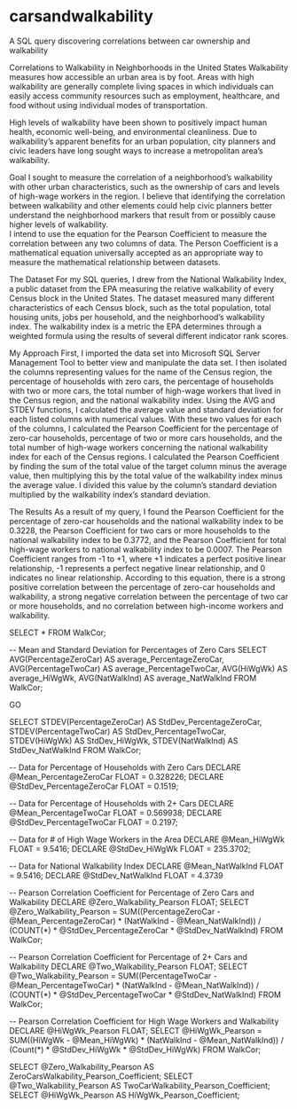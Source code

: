 # carsandwalkability
A SQL query discovering correlations between car ownership and walkability

Correlations to Walkability in Neighborhoods in the United States
Walkability measures how accessible an urban area is by foot. Areas with high walkability are generally complete living spaces in which individuals can easily access community resources such as  employment, healthcare, and food without using individual modes of transportation. 

High levels of walkability have been shown to positively impact human health, economic well-being, and environmental cleanliness. Due to walkability’s apparent benefits for an urban population, city planners and civic leaders have long sought ways to increase a metropolitan area’s walkability. 

Goal
I sought to measure the correlation of a neighborhood’s walkability with other urban characteristics, such as the ownership of cars and levels of high-wage workers in the region. I believe that identifying the correlation between walkability and other elements could help civic planners better understand the neighborhood markers that result from or possibly cause higher levels of walkability.  
I intend to use the equation for the Pearson Coefficient to measure the correlation between any two columns of data. The Person Coefficient is a mathematical equation universally accepted as an appropriate way to measure the mathematical relationship between datasets. 

The Dataset
For my SQL queries, I drew from the National Walkability Index, a public dataset from the EPA measuring the relative walkability of every Census block in the United States. The dataset measured many different characteristics of each Census block, such as the total population, total housing units, jobs per household, and the neighborhood’s walkability index. 
The walkability index is a metric the EPA determines through a weighted formula using the results of several different indicator rank scores. 

My Approach
First, I imported the data set into Microsoft SQL Server Management Tool to better view and manipulate the data set. I then isolated the columns representing values for the name of the Census region, the percentage of households with zero cars, the percentage of households with two or more cars, the total number of high-wage workers that lived in the Census region, and the national walkability index. 
Using the AVG and STDEV functions, I calculated the average value and standard deviation for each listed columns with numerical values. With these two values for each of the columns, I calculated the Pearson Coefficient for the percentage of zero-car households, percentage of two or more cars households, and the total number of high-wage workers concerning the national walkability index for each of the Census regions. 
I calculated the Pearson Coefficient by finding the sum of the total value of the target column minus the average value, then multiplying this by the total value of the walkability index minus the average value. I divided this value by the column’s standard deviation multiplied by the walkability index’s standard deviation. 

The Results
As a result of my query, I found the Pearson Coefficient for the percentage of zero-car households and the national walkability index to be 0.3228, the Pearson Coefficient for two cars or more households to the national walkability index to be 0.3772, and the Pearson Coefficient for total high-wage workers to national walkability index to be 0.0007. 
The Pearson Coefficient ranges from -1 to +1, where +1 indicates a perfect positive linear relationship, -1 represents a perfect negative linear relationship, and 0 indicates no linear relationship. 
According to this equation, there is a strong positive correlation between the percentage of zero-car households and walkability, a strong negative correlation between the percentage of two car or more households, and no correlation between high-income workers and walkability. 

SELECT *
FROM WalkCor;

-- Mean and Standard Deviation for Percentages of Zero Cars
SELECT AVG(PercentageZeroCar) AS average_PercentageZeroCar, AVG(PercentageTwoCar) AS average_PercentageTwoCar,
		AVG(HiWgWk) AS average_HiWgWk, AVG(NatWalkInd) AS average_NatWalkInd
FROM 
	WalkCor;

GO

SELECT STDEV(PercentageZeroCar) AS StdDev_PercentageZeroCar, STDEV(PercentageTwoCar) AS StdDev_PercentageTwoCar,
		STDEV(HiWgWk) AS StdDev_HiWgWk, STDEV(NatWalkInd) AS StdDev_NatWalkInd
FROM WalkCor;

-- Data for Percentage of Households with Zero Cars
DECLARE @Mean_PercentageZeroCar FLOAT = 0.328226;
DECLARE @StdDev_PercentageZeroCar FLOAT = 0.1519;

-- Data for Percentage of Households with 2+ Cars
DECLARE @Mean_PercentageTwoCar FLOAT = 0.569938;
DECLARE @StdDev_PercentageTwoCar FLOAT = 0.2197;

-- Data for # of High Wage Workers in the Area
DECLARE @Mean_HiWgWk FLOAT = 9.5416;
DECLARE @StdDev_HiWgWk FLOAT = 235.3702;

-- Data for National Walkability Index
DECLARE @Mean_NatWalkInd FLOAT = 9.5416;
DECLARE @StdDev_NatWalkInd FLOAT = 4.3739

-- Pearson Correlation Coefficient for Percentage of Zero Cars and Walkability
DECLARE @Zero_Walkability_Pearson FLOAT;
SELECT @Zero_Walkability_Pearson = SUM((PercentageZeroCar - @Mean_PercentageZeroCar) * (NatWalkInd - @Mean_NatWalkInd)) / 
(COUNT(*) * @StdDev_PercentageZeroCar * @StdDev_NatWalkInd)
FROM WalkCor;

-- Pearson Correlation Coefficient for Percentage of 2+ Cars and Walkability
DECLARE @Two_Walkability_Pearson FLOAT;
SELECT @Two_Walkability_Pearson = SUM((PercentageTwoCar - @Mean_PercentageTwoCar) * (NatWalkInd - @Mean_NatWalkInd)) /
(COUNT(*) * @StdDev_PercentageTwoCar * @StdDev_NatWalkInd)
FROM WalkCor;

-- Pearson Correlation Coefficient for High Wage Workers and Walkability
DECLARE @HiWgWk_Pearson FLOAT;
SELECT @HiWgWk_Pearson = SUM((HiWgWk - @Mean_HiWgWk) * (NatWalkInd - @Mean_NatWalkInd)) /
(Count(*) * @StdDev_HiWgWk * @StdDev_HiWgWk)
FROM WalkCor;

SELECT @Zero_Walkability_Pearson AS ZeroCarsWalkability_Pearson_Coefficient;
SELECT @Two_Walkability_Pearson AS TwoCarWalkability_Pearson_Coefficient;
SELECT @HiWgWk_Pearson AS HiWgWk_Pearson_Coefficient;
